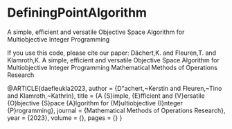 # DefiningPointAlgorithm
A simple, efficient and versatile Objective Space Algorithm for Multiobjective Integer Programming 

If you use this code, please cite our paper:
Dächert,K. and Fleuren,T. and Klamroth,K.
A simple, efficient and versatile Objective Space Algorithm for Multiobjective Integer Programming 
Mathematical Methods of Operations Research



@ARTICLE{daefleukla2023,
  author = {D\"achert,~Kerstin and Fleuren,~Tino and Klamroth,~Kathrin},
  title = {A {S}imple, {E}fficient and {V}ersatile {O}bjective {S}pace {A}lgorithm for {M}ultiobjective {I}nteger {P}rogramming},
  journal = {Mathematical Methods of Operations Research},
  year = {2023},
  volume = {},
  pages = {}
}


